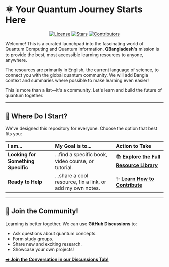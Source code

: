 # ⚛️ Your Quantum Journey Starts Here


<p align="center">
  <a href="./LICENSE"><img src="https://img.shields.io/badge/license-MIT-blue.svg" alt="License"></a>
  <a href="https://github.com/CreativeBinBag/QBangladesh/stargazers"><img src="https://img.shields.io/github/stars/CreativeBinBag/QBangladesh?style=social" alt="Stars"></a>
  <a href="https://github.com/CreativeBinBag/QBangladesh/graphs/contributors"><img src="https://img.shields.io/github/contributors/CreativeBinBag/QBangladesh" alt="Contributors"></a>
</p>

Welcome! This is a curated launchpad into the fascinating world of Quantum Computing and Quantum Information. **QBangladesh's** mission is to provide the best, most accessible learning resources to anyone, anywhere.

The resources are primarily in English, the current language of science, to connect you with the global quantum community. We will add Bangla context and summaries where possible to make learning even easier!

This is more than a list—it's a community. Let's learn and build the future of quantum together.

---

## 🤔 Where Do I Start?

We've designed this repository for everyone. Choose the option that best fits you:

| I am...                            | My Goal is to...                                           | Action to Take                                             |
| :--------------------------------- | :--------------------------------------------------------- | :--------------------------------------------------------- |
| **Looking for Something Specific** | ...find a specific book, video course, or tutorial.        | 📚 **[Explore the Full Resource Library](./RESOURCES.md)** |
| **Ready to Help**                  | ...share a cool resource, fix a link, or add my own notes. | ✨ **[Learn How to Contribute](./CONTRIBUTING.md)**        |

---

## 💬 Join the Community!

Learning is better together. We can use **GitHub Discussions** to:

- Ask questions about quantum concepts.
- Form study groups.
- Share new and exciting research.
- Showcase your own projects!

**[➡️ Join the Conversation in our Discussions Tab!](https://github.com/CreativeBinBag/QBangladesh/discussions)**
